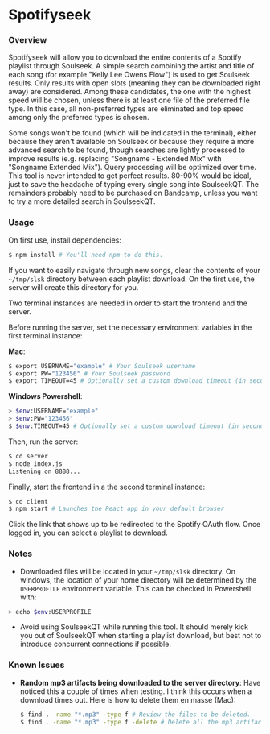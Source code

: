 # Spotifyseek

### Overview

Spotifyseek will allow you to download the entire contents of a Spotify playlist through Soulseek. A simple search combining the artist and title of each song (for example "Kelly Lee Owens Flow") is used to get Soulseek results. Only results with open slots (meaning they can be downloaded right away) are considered. Among these candidates, the one with the highest speed will be chosen, unless there is at least one file of the preferred file type. In this case, all non-preferred types are eliminated and top speed among only the preferred types is chosen.

Some songs won't be found (which will be indicated in the terminal), either because they aren't available on Soulseek or because they require a more advanced search to be found, though searches are lightly processed to improve results (e.g. replacing "Songname - Extended Mix" with "Songname Extended Mix"). Query processing will be optimized over time. This tool is never intended to get perfect results. 80-90% would be ideal, just to save the headache of typing every single song into SoulseekQT. The remainders probably need to be purchased on Bandcamp, unless you want to try a more detailed search in SoulseekQT.

### Usage

On first use, install dependencies:

```sh
$ npm install # You'll need npm to do this.
```

If you want to easily navigate through new songs, clear the contents of your `~/tmp/slsk` directory between each playlist download. On the first use, the server will create this directory for you.

Two terminal instances are needed in order to start the frontend and the server.

Before running the server, set the necessary environment variables in the first terminal instance:

**Mac**:

```sh
$ export USERNAME="example" # Your Soulseek username
$ export PW="123456" # Your Soulseek password
$ export TIMEOUT=45 # Optionally set a custom download timeout (in seconds). Default is 90.
```

**Windows Powershell**:

```sh
> $env:USERNAME="example"
> $env:PW="123456"
$ $env:TIMEOUT=45 # Optionally set a custom download timeout (in seconds). Default is 90.
```

Then, run the server:

```sh
$ cd server
$ node index.js
Listening on 8888...
```

Finally, start the frontend in a the second terminal instance:

```sh
$ cd client
$ npm start # Launches the React app in your default browser
```

Click the link that shows up to be redirected to the Spotify OAuth flow. Once logged in, you can select a playlist to download.

### Notes

- Downloaded files will be located in your `~/tmp/slsk` directory. On windows, the location of your home directory will be determined by the `USERPROFILE` environment variable. This can be checked in Powershell with:

```sh
> echo $env:USERPROFILE
```

- Avoid using SoulseekQT while running this tool. It should merely kick you out of SoulseekQT when starting a playlist download, but best not to introduce concurrent connections if possible.

### Known Issues

- **Random mp3 artifacts being downloaded to the server directory**: Have noticed this a couple of times when testing. I think this occurs when a download times out. Here is how to delete them en masse (Mac):
  ```sh
  $ find . -name "*.mp3" -type f # Review the files to be deleted.
  $ find . -name "*.mp3" -type f -delete # Delete all the mp3 artifacts.
  ```
